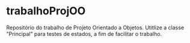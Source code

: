 # trabalhoProjOO
Repositório do trabalho de Projeto Orientado a Objetos.
Utitlize a classe "Principal" para testes de estados, a fim de facilitar o trabalho.
